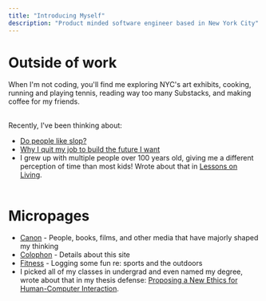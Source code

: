 ```yaml
---
title: "Introducing Myself"
description: "Product minded software engineer based in New York City"
---
```


# Outside of work

When I'm not coding, you'll find me exploring NYC's art exhibits, cooking, running and playing tennis, reading way too many Substacks, and making coffee for my friends. <br><br>

Recently, I've been thinking about:

- [Do people like slop?](https://blog.andrei.bio/p/do-people-like-slop)
- [Why I quit my job to build the future I want](https://blog.andrei.bio/p/why-im-quitting-my-job)
- I grew up with multiple people over 100 years old, giving me a different perception of time than most kids! Wrote about that in [Lessons on Living](https://blog.andrei.bio/p/lessons-on-living). <br><br>

# Micropages

- [Canon](/canon) - People, books, films, and other media that have majorly shaped my thinking
- [Colophon](/colophon) - Details about this site
- [Fitness](/fitness) - Logging some fun re: sports and the outdoors
- I picked all of my classes in undergrad and even named my degree, wrote about that in my thesis defense: [Proposing a New Ethics for Human-Computer Interaction](https://blog.andrei.bio/p/proposing-a-new-ethics-for-human).
